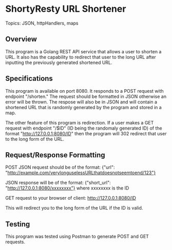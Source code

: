 # ShortyResty URL Shortener

Topics: JSON, httpHandlers, maps

## Overview

This program is a Golang REST API service that allows a user to shorten a URL. It also has the capability to redirect that user to the long URL after inputting the previously generated shortened URL.

## Specifications

This program is available on port 8080. It responds to a POST request with endpoint "/shorten." The request should be formatted in JSON otherwise an error will be thrown. The respose will also be in JSON and will contain a shortened URL that is randomly generated by the program and stored in a map.

The other feature of this program is redirection. If a user makes a GET request with endpoint "/$ID" (ID being the randomaly generated ID) of the format "http://127.0.0.1:8080/ID" then the program will 302 redirect that user to the long form of the URL.

## Request/Response Formatting

POST JSON request should be of the format: {"url": "http://example.com/verylonguselessURLthatdoesnotseemtoend/123"}

JSON response will be of the format: {"short_url": "http://127.0.0.1:8080/xxxxxxxx"} where xxxxxxxx is the ID

GET request to your browser of client: http://127.0.0.1:8080/ID 

This will redirect you to the long form of the URL if the ID is valid.

## Testing

This program was tested using Postman to generate POST and GET requests.

